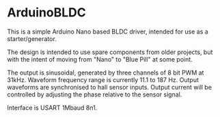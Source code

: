 # ArduinoBLDC
This is a simple Arduino Nano based BLDC driver, intended for use as a starter/generator.

The design is intended to use spare components from older projects, 
but with the intent of moving from "Nano" to "Blue Pill" at some point.

The output is sinusoidal, generated by three channels of 8 bit PWM at 31kHz.
Waveform frequency range is currently 11.1 to 187 Hz.
Output waveforms are synchronised to hall sensor inputs.
Output current will be controlled by adjusting the phase relative to the sensor signal.

Interface is USART 1Mbaud 8n1.


